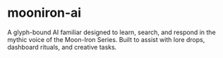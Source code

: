 # mooniron-ai
A glyph-bound AI familiar designed to learn, search, and respond in the mythic voice of the Moon-Iron Series. Built to assist with lore drops, dashboard rituals, and creative tasks.
